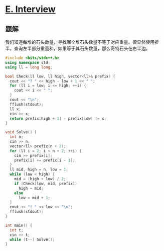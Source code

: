 # [E. Interview](https://codeforces.com/problemset/problem/1807/E)

## 题解
我们知道每堆的石头数量，寻找哪个堆石头数量不等于对应重量。很显然使用折半。查询左半部分重量和，如果等于其石头数量，那么奇特石头在右半边。

```cpp
#include <bits/stdc++.h>
using namespace std;
using ll = long long;

bool Check(ll low, ll high, vector<ll>& prefix) {
  cout << "? " << high - low + 1 << " ";
  for (ll i = low; i <= high; ++i) {
    cout << i << " ";
  }
  cout << "\n";
  fflush(stdout);
  ll x;
  cin >> x;
  return prefix[high + 1] - prefix[low] != x;
}

void Solve() {
  int n;
  cin >> n;
  vector<ll> prefix(n + 2);
  for (ll i = 2; i < n + 2; ++i) {
    cin >> prefix[i];
    prefix[i] += prefix[i - 1];
  }
  ll mid, high = n, low = 1;
  while (low < high) {
    mid = (high + low) / 2;
    if (Check(low, mid, prefix))
      high = mid;
    else
      low = mid + 1;
  }
  cout << "! " << low << "\n";
  fflush(stdout);
}

int main() {
  int t;
  cin >> t;
  while (t--) Solve();
}
```
